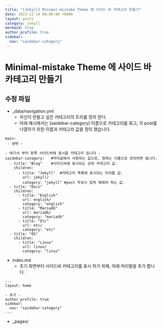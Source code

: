 ```yaml
---
title: "[Jekyll] Minimal-mistake Theme 에 사이드 바 카테고리 만들기" 
date: 2023-12-14 00:00:00 +0900
layout: posts
category: jekyll
mermaid: true
author_profile: true
sidebar:
  nav: "saidebar-category"
---
```


# Minimal-mistake Theme 에 사이드 바 카테고리 만들기

## 수정 파일

- _data/navigation.yml
  - 자신이 만들고 싶은 카테고리의 트리를 정의 한다.
  - 아래 예시에서는 [saidebar-category] 이름으로 카테고리를 묶고, 각 post를 나열하기 위한 이름과 카테고리 값을 정의 했습니다.
```
main:
 - 생략 -

- 여기서 부터 왼쪽 사이드바에 표시할 카테고리 입니다 -
saidebar-category:   #머리글에서 사용하는 값으로, 원하는 이름으로 정의하면 됩니다.
  - title: "Blog"    #사이드바에 표시되는 상위 카테고리 값.
    children:
      - title: "Jekyll"  #카테고리 목록에 표시되는 타이틀 값.
        url: jekyll/
        category: "jekyll" #post 작성시 입력 해줘야 하는 값.
  - title: "Docs"
    children:
      - title: "English"
        url: english/
        category: "english"
      - title: "Mariadb"
        url: mariadb/
        category: "mariadb"
      - title: "Etc"
        url: etc/
        category: "etc"
  - title: "OS"
    children:
      - title: "Linux"
        url: linux/
        category: "linux"
  ```
- index.md
  - 초기 화면부터 사이드바 카테고리를 표시 하기 위해, 아래 머리말을 추가 합니다. 
```
---
layout: home

- 추가 -
author_profile: true
sidebar:
  nav: "saidebar-category"
---
```

- _pages/